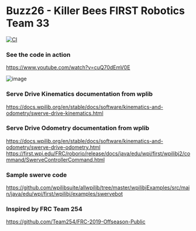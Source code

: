 # Buzz26 - Killer Bees FIRST Robotics Team 33 

[![CI](https://github.com/FRC33/Buzz26/actions/workflows/main.yml/badge.svg)](https://github.com/FRC33/Buzz26/actions/workflows/main.yml)
<br/>

### See the code in action
https://www.youtube.com/watch?v=cuQ70dEmV0E

![image](https://user-images.githubusercontent.com/10423865/148617059-dbc6991f-4cf3-445b-898e-a87479a20df4.png)

### Serve Drive Kinematics documentation from wplib 
https://docs.wpilib.org/en/stable/docs/software/kinematics-and-odometry/swerve-drive-kinematics.html 


### Serve Drive Odometry documentation from wplib 
https://docs.wpilib.org/en/stable/docs/software/kinematics-and-odometry/swerve-drive-odometry.html https://first.wpi.edu/FRC/roborio/release/docs/java/edu/wpi/first/wpilibj2/command/SwerveControllerCommand.html

### Sample swerve code
https://github.com/wpilibsuite/allwpilib/tree/master/wpilibjExamples/src/main/java/edu/wpi/first/wpilibj/examples/swervebot

### Inspired by FRC Team 254
https://github.com/Team254/FRC-2019-Offseason-Public

